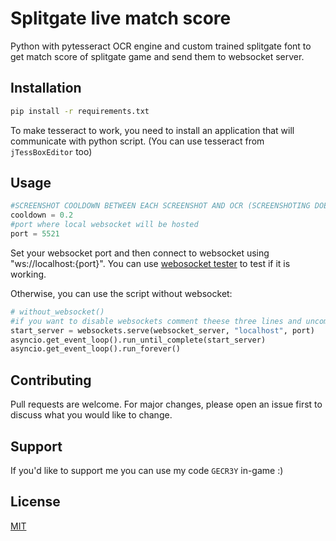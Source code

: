 # Splitgate live match score

Python with pytesseract OCR engine and custom trained splitgate font to get match score of splitgate game and send them to websocket server.

## Installation

```bash
pip install -r requirements.txt
```
To make tesseract to work, you need to install an application that will communicate with python script.
(You can use tesseract from `jTessBoxEditor` too)
## Usage

```python
#SCREENSHOT COOLDOWN BETWEEN EACH SCREENSHOT AND OCR (SCREENSHOTING DOESN'T TAKE MUCH PERFORMANCE)
cooldown = 0.2
#port where local websocket will be hosted
port = 5521
```
Set your websocket port and then connect to websocket using "ws://localhost:{port}". You can use [webosocket tester](https://www.piesocket.com/websocket-tester) to test if it is working.

Otherwise, you can use the script without websocket:

```python
# without_websocket()
#if you want to disable websockets comment theese three lines and uncommend line above
start_server = websockets.serve(websocket_server, "localhost", port)
asyncio.get_event_loop().run_until_complete(start_server)
asyncio.get_event_loop().run_forever()
```

## Contributing
Pull requests are welcome. For major changes, please open an issue first to discuss what you would like to change.

## Support 
If you'd like to support me you can use my code `GECR3Y` in-game :)

## License
[MIT](https://choosealicense.com/licenses/mit/)
